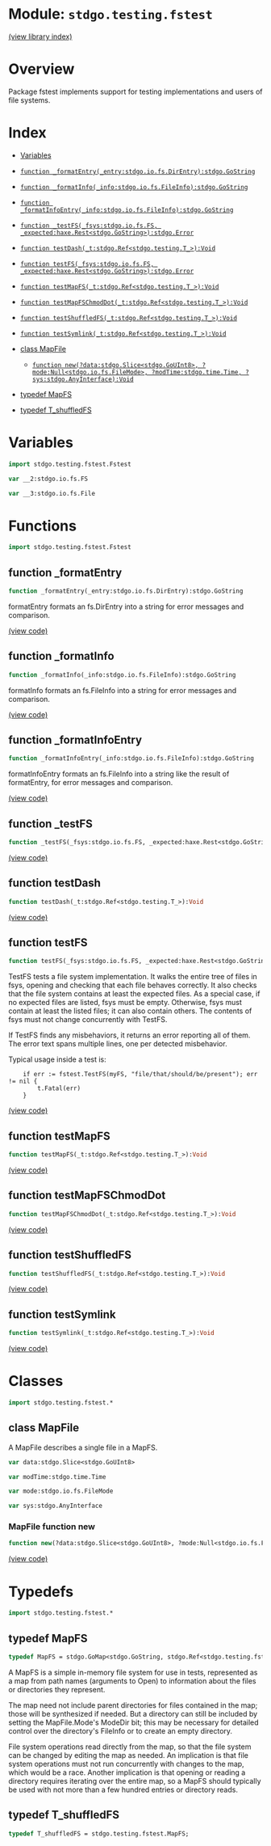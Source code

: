 # Module: `stdgo.testing.fstest`

[(view library index)](../../stdgo.md)


# Overview



Package fstest implements support for testing implementations and users of file systems.  


# Index


- [Variables](<#variables>)

- [`function _formatEntry(_entry:stdgo.io.fs.DirEntry):stdgo.GoString`](<#function-_formatentry>)

- [`function _formatInfo(_info:stdgo.io.fs.FileInfo):stdgo.GoString`](<#function-_formatinfo>)

- [`function _formatInfoEntry(_info:stdgo.io.fs.FileInfo):stdgo.GoString`](<#function-_formatinfoentry>)

- [`function _testFS(_fsys:stdgo.io.fs.FS, _expected:haxe.Rest<stdgo.GoString>):stdgo.Error`](<#function-_testfs>)

- [`function testDash(_t:stdgo.Ref<stdgo.testing.T_>):Void`](<#function-testdash>)

- [`function testFS(_fsys:stdgo.io.fs.FS, _expected:haxe.Rest<stdgo.GoString>):stdgo.Error`](<#function-testfs>)

- [`function testMapFS(_t:stdgo.Ref<stdgo.testing.T_>):Void`](<#function-testmapfs>)

- [`function testMapFSChmodDot(_t:stdgo.Ref<stdgo.testing.T_>):Void`](<#function-testmapfschmoddot>)

- [`function testShuffledFS(_t:stdgo.Ref<stdgo.testing.T_>):Void`](<#function-testshuffledfs>)

- [`function testSymlink(_t:stdgo.Ref<stdgo.testing.T_>):Void`](<#function-testsymlink>)

- [class MapFile](<#class-mapfile>)

  - [`function new(?data:stdgo.Slice<stdgo.GoUInt8>, ?mode:Null<stdgo.io.fs.FileMode>, ?modTime:stdgo.time.Time, ?sys:stdgo.AnyInterface):Void`](<#mapfile-function-new>)

- [typedef MapFS](<#typedef-mapfs>)

- [typedef T\_shuffledFS](<#typedef-t_shuffledfs>)

# Variables


```haxe
import stdgo.testing.fstest.Fstest
```


```haxe
var __2:stdgo.io.fs.FS
```


```haxe
var __3:stdgo.io.fs.File
```


# Functions


```haxe
import stdgo.testing.fstest.Fstest
```


## function \_formatEntry


```haxe
function _formatEntry(_entry:stdgo.io.fs.DirEntry):stdgo.GoString
```



formatEntry formats an fs.DirEntry into a string for error messages and comparison.  

[\(view code\)](<./Fstest.hx#L272>)


## function \_formatInfo


```haxe
function _formatInfo(_info:stdgo.io.fs.FileInfo):stdgo.GoString
```



formatInfo formats an fs.FileInfo into a string for error messages and comparison.  

[\(view code\)](<./Fstest.hx#L280>)


## function \_formatInfoEntry


```haxe
function _formatInfoEntry(_info:stdgo.io.fs.FileInfo):stdgo.GoString
```



formatInfoEntry formats an fs.FileInfo into a string like the result of formatEntry, for error messages and comparison.  

[\(view code\)](<./Fstest.hx#L276>)


## function \_testFS


```haxe
function _testFS(_fsys:stdgo.io.fs.FS, _expected:haxe.Rest<stdgo.GoString>):stdgo.Error
```


[\(view code\)](<./Fstest.hx#L268>)


## function testDash


```haxe
function testDash(_t:stdgo.Ref<stdgo.testing.T_>):Void
```


[\(view code\)](<./Fstest.hx#L282>)


## function testFS


```haxe
function testFS(_fsys:stdgo.io.fs.FS, _expected:haxe.Rest<stdgo.GoString>):stdgo.Error
```



TestFS tests a file system implementation.
It walks the entire tree of files in fsys,
opening and checking that each file behaves correctly.
It also checks that the file system contains at least the expected files.
As a special case, if no expected files are listed, fsys must be empty.
Otherwise, fsys must contain at least the listed files; it can also contain others.
The contents of fsys must not change concurrently with TestFS.  


If TestFS finds any misbehaviors, it returns an error reporting all of them.
The error text spans multiple lines, one per detected misbehavior.  


Typical usage inside a test is:  

```
	if err := fstest.TestFS(myFS, "file/that/should/be/present"); err != nil {
		t.Fatal(err)
	}
```
[\(view code\)](<./Fstest.hx#L267>)


## function testMapFS


```haxe
function testMapFS(_t:stdgo.Ref<stdgo.testing.T_>):Void
```


[\(view code\)](<./Fstest.hx#L247>)


## function testMapFSChmodDot


```haxe
function testMapFSChmodDot(_t:stdgo.Ref<stdgo.testing.T_>):Void
```


[\(view code\)](<./Fstest.hx#L248>)


## function testShuffledFS


```haxe
function testShuffledFS(_t:stdgo.Ref<stdgo.testing.T_>):Void
```


[\(view code\)](<./Fstest.hx#L283>)


## function testSymlink


```haxe
function testSymlink(_t:stdgo.Ref<stdgo.testing.T_>):Void
```


[\(view code\)](<./Fstest.hx#L281>)


# Classes


```haxe
import stdgo.testing.fstest.*
```


## class MapFile



A MapFile describes a single file in a MapFS.  

```haxe
var data:stdgo.Slice<stdgo.GoUInt8>
```


```haxe
var modTime:stdgo.time.Time
```


```haxe
var mode:stdgo.io.fs.FileMode
```


```haxe
var sys:stdgo.AnyInterface
```


### MapFile function new


```haxe
function new(?data:stdgo.Slice<stdgo.GoUInt8>, ?mode:Null<stdgo.io.fs.FileMode>, ?modTime:stdgo.time.Time, ?sys:stdgo.AnyInterface):Void
```


[\(view code\)](<./Fstest.hx#L28>)


# Typedefs


```haxe
import stdgo.testing.fstest.*
```


## typedef MapFS


```haxe
typedef MapFS = stdgo.GoMap<stdgo.GoString, stdgo.Ref<stdgo.testing.fstest.MapFile>>;
```



A MapFS is a simple in\-memory file system for use in tests,
represented as a map from path names \(arguments to Open\)
to information about the files or directories they represent.  


The map need not include parent directories for files contained
in the map; those will be synthesized if needed.
But a directory can still be included by setting the MapFile.Mode's ModeDir bit;
this may be necessary for detailed control over the directory's FileInfo
or to create an empty directory.  


File system operations read directly from the map,
so that the file system can be changed by editing the map as needed.
An implication is that file system operations must not run concurrently
with changes to the map, which would be a race.
Another implication is that opening or reading a directory requires
iterating over the entire map, so a MapFS should typically be used with not more
than a few hundred entries or directory reads.  

## typedef T\_shuffledFS


```haxe
typedef T_shuffledFS = stdgo.testing.fstest.MapFS;
```



